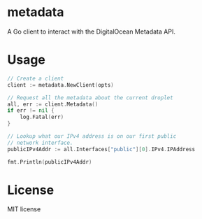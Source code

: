 # metadata

A Go client to interact with the DigitalOcean Metadata API.

# Usage

```go
// Create a client
client := metadata.NewClient(opts)

// Request all the metadata about the current droplet
all, err := client.Metadata()
if err != nil {
    log.Fatal(err)
}

// Lookup what our IPv4 address is on our first public
// network interface.
publicIPv4Addr := all.Interfaces["public"][0].IPv4.IPAddress

fmt.Println(publicIPv4Addr)
```

# License

MIT license
